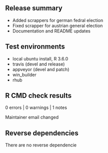 ## Release summary
* Added scrappers for german fedral election
* Fixed scrapper for austrian general election
* Documentation and README updates

## Test environments
* local ubuntu install, R 3.6.0
* travis (devel and release)
* appveyor (devel and patch)
* win_builder
* rhub

## R CMD check results

0 errors | 0 warnings | 1 notes

Maintainer email changed


## Reverse dependencies

There are no reverse dependencie
